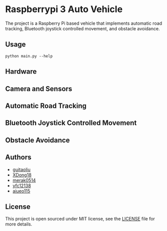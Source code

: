 # Raspberrypi 3 Auto Vehicle

The project is a Raspberry Pi based vehicle that implements automatic road tracking, Bluetooth joystick controlled movement, and obstacle avoidance.

## Usage

```shell
python main.py --help
```

## Hardware

## Camera and Sensors

## Automatic Road Tracking

## Bluetooth Joystick Controlled Movement

## Obstacle Avoidance

## Authors

* [guitaoliu](https://github.com/guitaoliu)
* [XDong18](https://github.com/XDong18)
* [merak0514](https://github.com/merak0514)
* [yfc12138](https://github.com/yfc12138)
* [aiueo115](https://github.com/aiueo115)

## License

This project is open sourced under MIT license, see the [LICENSE](LICENSE) file for more details.
